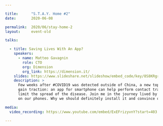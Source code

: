 ```yaml
---

title:      "S.T.A.Y. Home #2"
date:       2020-06-08

permalink:  2020/06/stay-home-2
layout:     event-old

talks:

  - title: Saving Lives With An App?
    speakers:
      - name: Matteo Gavagnin
        role: CTO
        org: Dimension
        org_link: https://dimension.it/
    slides: https://www.slideshare.net/slideshow/embed_code/key/8S8KRgrEV0lYaI
    description: >
      Few weeks after #COVID19 was detected outside of China, a new topic started to
      gain traction: an app for smartphone can help perform contact tracing and therefore
      limit the spread of the disease. Join me in the journey lived by countries, experts, companies, researchers and citizens, that will end with the #immuni app installed
      on our phones. Why we should definitely install it and convince others to do it too.

media:
  video_recording: https://www.youtube.com/embed/ExEFrizyvnY?start=403

---
```

